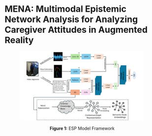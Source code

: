 # MENA: Multimodal Epistemic Network Analysis for Analyzing Caregiver Attitudes in Augmented Reality



<div align="center">
  <img src="model.jpg" alt="Flowchart of Data Processing (don't forget to change ROMP image)" width="80%">

  <p><strong>Figure 1:</strong> ESP Model Framework</p>
</div>
